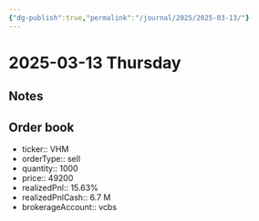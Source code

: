 ```yaml
---
{"dg-publish":true,"permalink":"/journal/2025/2025-03-13/"}
---
```


# 2025-03-13 Thursday

## Notes

## Order book

- ticker:: VHM
- orderType:: sell
- quantity:: 1000
- price:: 49200
- realizedPnl:: 15.63%
- realizedPnlCash:: 6.7 M
- brokerageAccount:: vcbs
